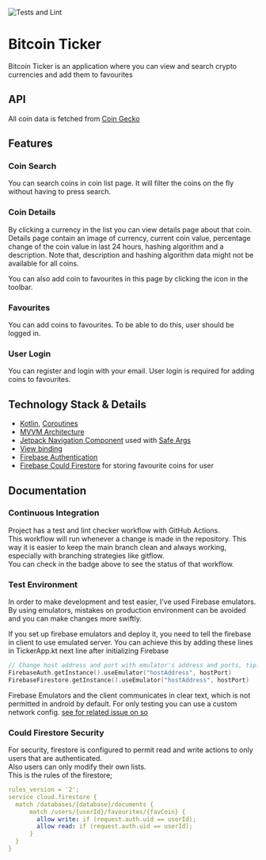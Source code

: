 ![Tests and Lint](https://github.com/aslansari/bitcoin-ticker/actions/workflows/test_lint.yml/badge.svg)

# Bitcoin Ticker

Bitcoin Ticker is an application where you can view and search crypto currencies and add them to favourites

## API

All coin data is fetched from [Coin Gecko](https://www.coingecko.com/en/api)

## Features

### Coin Search

You can search coins in coin list page. It will filter the coins on the fly without having to press search.

### Coin Details

By clicking a currency in the list you can view details page about that coin.  
Details page contain an image of currency, current coin value, percentage change of the coin value in last 24 hours, hashing algorithm and a description.
Note that, description and hashing algorithm data might not be available for all coins.

You can also add coin to favourites in this page by clicking the icon in the toolbar.

### Favourites

You can add coins to favourites. To be able to do this, user should be logged in.

### User Login

You can register and login with your email. User login is required for adding coins to favourites.

## Technology Stack & Details

- [Kotlin](https://kotlinlang.org/), [Coroutines](https://kotlinlang.org/docs/coroutines-overview.html)
- [MVVM Architecture](https://developer.android.com/topic/architecture)
- [Jetpack Navigation Component](https://developer.android.com/guide/navigation) used with [Safe Args](https://developer.android.com/guide/navigation/navigation-pass-data#Safe-args)
- [View binding](https://developer.android.com/topic/libraries/view-binding)
- [Firebase Authentication](https://firebase.google.com/docs/auth)
- [Firebase Could Firestore](https://firebase.google.com/docs/firestore) for storing favourite coins for user

## Documentation

### Continuous Integration
Project has a test and lint checker workflow with GitHub Actions.  
This workflow will run whenever a change is made in the repository. This way it is easier to keep the main branch clean and always working, especially with branching strategies like gitflow.  
You can check in the badge above to see the status of that workflow.

### Test Environment
In order to make development and test easier, I've used Firebase emulators.  
By using emulators, mistakes on production environment can be avoided and you can make changes more swiftly.

If you set up firebase emulators and deploy it, you need to tell the firebase in client to use emulated server.
You can achieve this by adding these lines in TickerApp.kt next line after initializing Firebase
```kotlin
// Change host address and port with emulator's address and ports, tip: you can define which ports to use in firebase.json
FirebaseAuth.getInstance().useEmulator("hostAddress", hostPort)
FirebaseFirestore.getInstance().useEmulator("hostAddress", hostPort)
```
Firebase Emulators and the client communicates in clear text, which is not permitted in android by default.
For only testing you can use a custom network config. [see for related issue on so](https://stackoverflow.com/questions/45940861/android-8-cleartext-http-traffic-not-permitted)

### Could Firestore Security

For security, firestore is configured to permit read and write actions to only users that are authenticated.  
Also users can only modify their own lists.  
This is the rules of the firestore;
```yml
rules_version = '2';
service cloud.firestore {
  match /databases/{database}/documents {
      match /users/{userId}/favourites/{favCoin} {
        allow write: if (request.auth.uid == userId);
        allow read: if (request.auth.uid == userId);
      }
  }
}
```